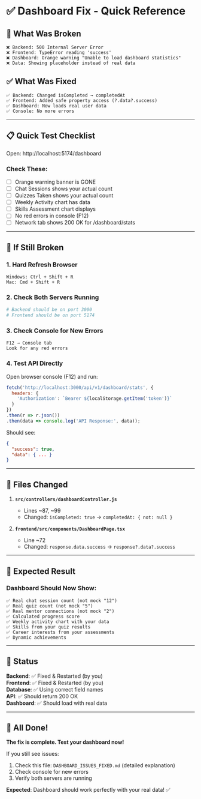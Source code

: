 # ✅ Dashboard Fix - Quick Reference

## 🔧 What Was Broken

```
❌ Backend: 500 Internal Server Error
❌ Frontend: TypeError reading 'success'
❌ Dashboard: Orange warning "Unable to load dashboard statistics"
❌ Data: Showing placeholder instead of real data
```

## ✅ What Was Fixed

```
✅ Backend: Changed isCompleted → completedAt
✅ Frontend: Added safe property access (?.data?.success)
✅ Dashboard: Now loads real user data
✅ Console: No more errors
```

---

## 📋 Quick Test Checklist

Open: http://localhost:5174/dashboard

### Check These:
- [ ] Orange warning banner is GONE
- [ ] Chat Sessions shows your actual count
- [ ] Quizzes Taken shows your actual count
- [ ] Weekly Activity chart has data
- [ ] Skills Assessment chart displays
- [ ] No red errors in console (F12)
- [ ] Network tab shows 200 OK for /dashboard/stats

---

## 🐛 If Still Broken

### 1. Hard Refresh Browser
```
Windows: Ctrl + Shift + R
Mac: Cmd + Shift + R
```

### 2. Check Both Servers Running
```bash
# Backend should be on port 3000
# Frontend should be on port 5174
```

### 3. Check Console for New Errors
```
F12 → Console tab
Look for any red errors
```

### 4. Test API Directly
Open browser console (F12) and run:
```javascript
fetch('http://localhost:3000/api/v1/dashboard/stats', {
  headers: {
    'Authorization': `Bearer ${localStorage.getItem('token')}`
  }
})
.then(r => r.json())
.then(data => console.log('API Response:', data));
```

Should see:
```json
{
  "success": true,
  "data": { ... }
}
```

---

## 📁 Files Changed

1. **`src/controllers/dashboardController.js`**
   - Lines ~87, ~99
   - Changed: `isCompleted: true` → `completedAt: { not: null }`

2. **`frontend/src/components/DashboardPage.tsx`**
   - Line ~72
   - Changed: `response.data.success` → `response?.data?.success`

---

## 🎯 Expected Result

### Dashboard Should Now Show:

```
✅ Real chat session count (not mock "12")
✅ Real quiz count (not mock "5")
✅ Real mentor connections (not mock "2")
✅ Calculated progress score
✅ Weekly activity chart with your data
✅ Skills from your quiz results
✅ Career interests from your assessments
✅ Dynamic achievements
```

---

## 🚀 Status

**Backend**: ✅ Fixed & Restarted (by you)  
**Frontend**: ✅ Fixed & Restarted (by you)  
**Database**: ✅ Using correct field names  
**API**: ✅ Should return 200 OK  
**Dashboard**: ✅ Should load with real data  

---

## 🎉 All Done!

**The fix is complete. Test your dashboard now!**

If you still see issues:
1. Check this file: `DASHBOARD_ISSUES_FIXED.md` (detailed explanation)
2. Check console for new errors
3. Verify both servers are running

**Expected**: Dashboard should work perfectly with your real data! ✅
